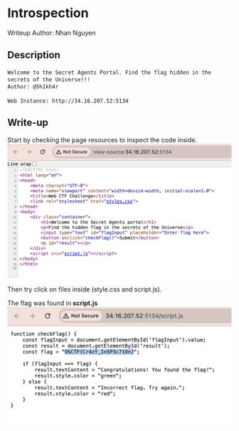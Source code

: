 # Introspection
Writeup Author: Nhan Nguyen

## Description

```
Welcome to the Secret Agents Portal. Find the flag hidden in the secrets of the Universe!!!
Author: @5h1kh4r

Web Instance: http://34.16.207.52:5134
```

## Write-up

Start by checking the page resources to inspect the code inside.
![alt text](Introspection_1.png)

Then try click on files inside (style.css and script.js).

The flag was found in **script.js**
![alt text](Introspection_2.png)
